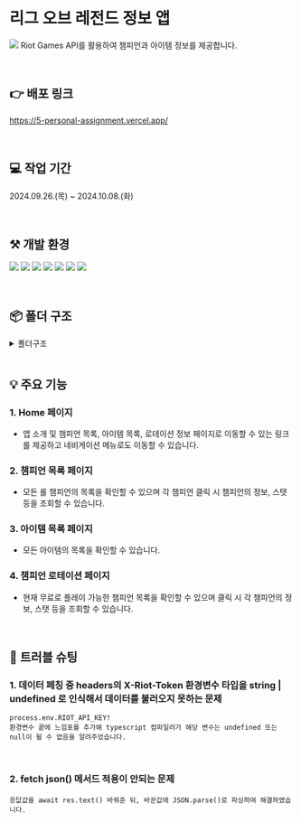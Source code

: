 # 리그 오브 레전드 정보 앱

![](https://www.infobae.com/resizer/v2/YABJ7CAXOZDVHAXSDRSQQ7NJR4.jpg?auth=59414e30e8ecdd7748c9ef3b5dc07f4a9dae657baf25de1b34edf73145b89ef9&smart=true&width=992&height=558&quality=85)
Riot Games API를 활용하여 챔피언과 아이템 정보를 제공합니다.

<br/>

## 👉 배포 링크

https://5-personal-assignment.vercel.app/

<br/>

## 💻 작업 기간

2024.09.26.(목) ~ 2024.10.08.(화)

<br/>

## ⚒️ 개발 환경

![](https://img.shields.io/badge/typescript-3178C6?style=for-the-badge&logo=typescript&logoColor=white)
![](https://img.shields.io/badge/javascript-F7DF1E?style=for-the-badge&logo=javascript&logoColor=white)
![](https://img.shields.io/badge/Next.js-000000?style=for-the-badge&logo=Next.js&logoColor=white)
![](https://img.shields.io/badge/react-61DAFB?style=for-the-badge&logo=react&logoColor=white)
![](https://img.shields.io/badge/CSS3-1572B6?style=for-the-badge&logo=css3&logoColor=white)
![](https://img.shields.io/badge/tailwindcss-06B6D4?style=for-the-badge&logo=tailwindcss&logoColor=white)
![](https://img.shields.io/badge/vercel-000000?style=for-the-badge&logo=vercel&logoColor=white)

<br/>

## 📦 폴더 구조

<details>
<summary>폴더구조</summary>

```
📦my-lol-app
 ┣ 📂src
 ┃ ┣ 📂app
 ┃ ┃ ┣ 📂api
 ┃ ┃ ┃ ┗ 📂rotation
 ┃ ┃ ┃ ┃ ┗ 📜route.ts
 ┃ ┃ ┣ 📂champions
 ┃ ┃ ┃ ┣ 📂[id]
 ┃ ┃ ┃ ┃ ┗ 📜page.tsx
 ┃ ┃ ┃ ┗ 📜page.tsx
 ┃ ┃ ┣ 📂fonts
 ┃ ┃ ┃ ┣ 📜GeistMonoVF.woff
 ┃ ┃ ┃ ┗ 📜GeistVF.woff
 ┃ ┃ ┣ 📂items
 ┃ ┃ ┃ ┗ 📜page.tsx
 ┃ ┃ ┣ 📂rotation
 ┃ ┃ ┃ ┣ 📂[id]
 ┃ ┃ ┃ ┃ ┗ 📜page.tsx
 ┃ ┃ ┃ ┗ 📜page.tsx
 ┃ ┃ ┣ 📂utils
 ┃ ┃ ┃ ┣ 📜riotApi.ts
 ┃ ┃ ┃ ┗ 📜serverApi.ts
 ┃ ┃ ┣ 📜favicon.ico
 ┃ ┃ ┣ 📜globals.css
 ┃ ┃ ┣ 📜layout.tsx
 ┃ ┃ ┗ 📜page.tsx
 ┃ ┣ 📂components
 ┃ ┃ ┗ 📜ChampionDetail.tsx
 ┃ ┣ 📂public
 ┃ ┃ ┗ 📂image
 ┃ ┃ ┃ ┣ 📜lol.jpg
 ┃ ┃ ┃ ┣ 📜lol2.jpg
 ┃ ┃ ┃ ┗ 📜lol3.png
 ┃ ┗ 📂types
 ┃ ┃ ┣ 📜Champion.ts
 ┃ ┃ ┣ 📜ChampionRotation.ts
 ┃ ┃ ┣ 📜Items.ts
 ┃ ┃ ┗ 📜Props.ts
 ┣ 📜.env.local
 ┣ 📜.eslintrc.json
 ┣ 📜.gitignore
 ┣ 📜README.md
 ┣ 📜next-env.d.ts
 ┣ 📜next.config.mjs
 ┣ 📜package.json
 ┣ 📜postcss.config.mjs
 ┣ 📜tailwind.config.ts
 ┣ 📜tsconfig.json
 ┗ 📜yarn.lock
```

</details>

<br/>

## 💡 주요 기능

### 1. Home 페이지

- 앱 소개 및 챔피언 목록, 아이템 목록, 로테이션 정보 페이지로 이동할 수 있는 링크를 제공하고 네비게이션 메뉴로도 이동할 수 있습니다.

### 2. 챔피언 목록 페이지

- 모든 롤 챔피언의 목록을 확인할 수 있으며 각 챔피언 클릭 시 챔피언의 정보, 스탯 등을 조회할 수 있습니다.

### 3. 아이템 목록 페이지

- 모든 아이템의 목록을 확인할 수 있습니다.

### 4. 챔피언 로테이션 페이지

- 현재 무료로 플레이 가능한 챔피언 목록을 확인할 수 있으며 클릭 시 각 챔피언의 정보, 스탯 등을 조회할 수 있습니다.

<br />

## 🏹 트러블 슈팅

### 1. 데이터 페칭 중 headers의 X-Riot-Token 환경변수 타입을 string | undefined 로 인식해서 데이터를 불러오지 못하는 문제

```
process.env.RIOT_API_KEY!
환경변수 끝에 느낌표를 추가해 typescript 컴파일러가 해당 변수는 undefined 또는 null이 될 수 없음을 알려주었습니다.
```

<br />

### 2. fetch json() 메서드 적용이 안되는 문제

```
응닶값을 await res.text() 바꿔준 뒤, 바꾼값에 JSON.parse()로 파싱하여 해결하였습니다.
```
